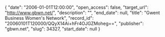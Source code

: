 {
  "date": "2006-01-01T12:00:00", 
  "open_access": false, 
  "target_url": "http://www.gbwn.net/", 
  "description": "", 
  "end_date": null, 
  "title": "Gwent Business Women's Network", 
  "record_id": "20060101T120000/QQyX14Ai+hFr4OJGZMoheg==", 
  "publisher": "gbwn.net", 
  "slug": 34327, 
  "start_date": null
}


